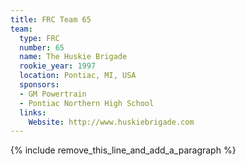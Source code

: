 ```yaml
---
title: FRC Team 65
team:
  type: FRC
  number: 65
  name: The Huskie Brigade
  rookie_year: 1997
  location: Pontiac, MI, USA
  sponsors:
  - GM Powertrain
  - Pontiac Northern High School
  links:
    Website: http://www.huskiebrigade.com
---
```


{% include remove_this_line_and_add_a_paragraph %}